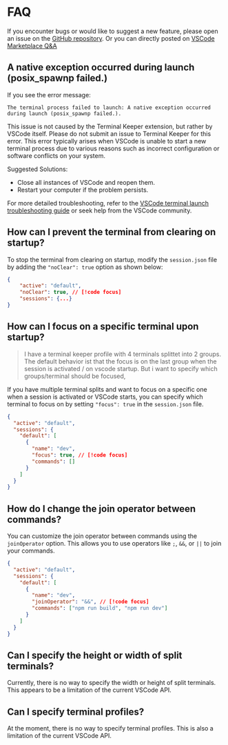 # FAQ

If you encounter bugs or would like to suggest a new feature, please open an issue on the [GitHub repository](https://github.com/nguyenngoclongdev/vs-terminal-keeper/issues).
Or you can directly posted on [VSCode Marketplace Q&A](https://marketplace.visualstudio.com/items?itemName=nguyenngoclong.terminal-keeper&ssr=false#qna)

## A native exception occurred during launch (posix_spawnp failed.)

If you see the error message:

```
The terminal process failed to launch: A native exception occurred during launch (posix_spawnp failed.).
```

This issue is not caused by the Terminal Keeper extension, but rather by VSCode itself. Please do not submit an issue to Terminal Keeper for this error.
This error typically arises when VSCode is unable to start a new terminal process due to various reasons such as incorrect configuration or software conflicts on your system.

Suggested Solutions:

- Close all instances of VSCode and reopen them.
- Restart your computer if the problem persists.

For more detailed troubleshooting, refer to the [VSCode terminal launch troubleshooting guide](https://code.visualstudio.com/docs/supporting/troubleshoot-terminal-launch) or seek help from the VSCode community.

## How can I prevent the terminal from clearing on startup?

To stop the terminal from clearing on startup, modify the `session.json` file by adding the `"noClear": true` option as shown below:

```json
{
    "active": "default",
    "noClear": true, // [!code focus]
    "sessions": {...}
}
```

## How can I focus on a specific terminal upon startup?

> I have a terminal keeper profile with 4 terminals splittet into 2 groups.
> The default behavior ist that the focus is on the last group when the session is activated / on vscode startup.
> But i want to specify which groups/terminal should be focused,

If you have multiple terminal splits and want to focus on a specific one when a session is activated or VSCode starts, you can specify which terminal to focus on by setting `"focus": true` in the `session.json` file.

```json
{
  "active": "default",
  "sessions": {
    "default": [
      {
        "name": "dev",
        "focus": true, // [!code focus]
        "commands": []
      }
    ]
  }
}
```

## How do I change the join operator between commands?

You can customize the join operator between commands using the `joinOperator` option. This allows you to use operators like `;`, `&&`, or `||` to join your commands.

```json
{
  "active": "default",
  "sessions": {
    "default": [
      {
        "name": "dev",
        "joinOperator": "&&", // [!code focus]
        "commands": ["npm run build", "npm run dev"]
      }
    ]
  }
}
```

## Can I specify the height or width of split terminals?

Currently, there is no way to specify the width or height of split terminals. This appears to be a limitation of the current VSCode API.

## Can I specify terminal profiles?

At the moment, there is no way to specify terminal profiles. This is also a limitation of the current VSCode API.
